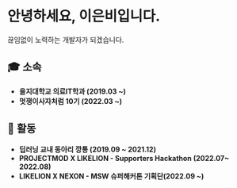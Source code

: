 # 안녕하세요, 이은비입니다.
끊임없이 노력하는 개발자가 되겠습니다.

## 🎓 소속
- **을지대학교 의료IT학과 (2019.03 ~)**
- **멋쟁이사자처럼 10기 (2022.03 ~)**

## 📄 활동
- **딥러닝 교내 동아리 깡통 (2019.09 ~ 2021.12)**
- **PROJECTMOD X LIKELION - Supporters Hackathon (2022.07~ 2022.08)**
- **LIKELION X NEXON - MSW 슈퍼해커톤 기획단(2022.09 ~)**

